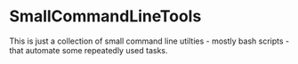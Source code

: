 # SmallCommandLineTools
This is just a collection of small command line utilties - mostly bash scripts - that automate some repeatedly used tasks.
